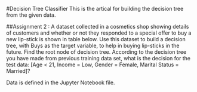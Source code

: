 #Decision Tree Classifier
This is the artical for building the decision tree from the given data.

##Assignment 2 :
A dataset collected in a cosmetics shop showing details of customers and whether or not they
responded to a special offer to buy a new lip-stick is shown in table below. Use this dataset to
build a decision tree, with Buys as the target variable, to help in buying lip-sticks in the future.
Find the root node of decision tree. According to the decision tree you have made from
previous training data set, what is the decision for the test data: [Age < 21, Income = Low,
Gender = Female, Marital Status = Married]?

Data is defined in the Jupyter Notebook file.

